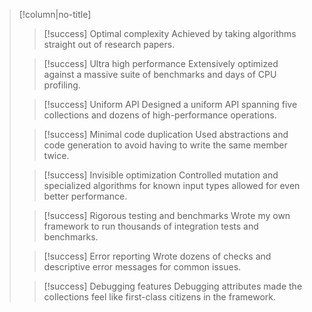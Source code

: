 > [!column|no-title]
> > [!success] Optimal complexity
> > Achieved by taking algorithms straight out of research papers.
> 
> > [!success] Ultra high performance
> > Extensively optimized against a massive suite of benchmarks and days of CPU profiling.
> 
> >[!success] Uniform API
>> Designed a uniform API spanning five collections and dozens of high-performance operations.
>
> > [!success] Minimal code duplication
> > Used abstractions and code generation to avoid having to write the same member twice.
> 
> > [!success] Invisible optimization
> > Controlled mutation and specialized algorithms for known input types allowed for even better performance.
>
> > [!success] Rigorous testing and benchmarks
> > Wrote my own framework to run thousands of integration tests and benchmarks.
> 
> > [!success] Error reporting
> > Wrote dozens of checks and descriptive error messages for common issues.
> 
> > [!success] Debugging features
> > Debugging attributes made the collections feel like first-class citizens in the framework.

